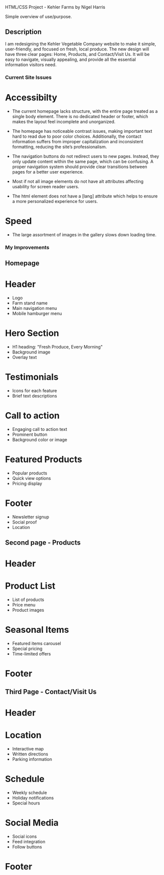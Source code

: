 HTML/CSS Project - Kehler Farms by Nigel Harris

Simple overview of use/purpose.

## Description

I am redesigning the Kehler Vegetable Company website to make it simple, user-friendly, and focused on fresh, local produce. The new design will have three clear pages: Home, Products, and Contact/Visit Us. It will be easy to navigate, visually appealing, and provide all the essential information visitors need.

### Current Site Issues

# Accessibilty

- The current homepage lacks structure, with the entire page treated as a single body element. There is no dedicated header or footer, which makes the layout feel incomplete and unorganized.

- The homepage has noticeable contrast issues, making important text hard to read due to poor color choices. Additionally, the contact information suffers from improper capitalization and inconsistent formatting, reducing the site’s professionalism.

- The navigation buttons do not redirect users to new pages. Instead, they only update content within the same page, which can be confusing. A proper navigation system should provide clear transitions between pages for a better user experience.

- Most if not all image elements do not have alt attributes affecting usability for screen reader users.

- The html element does not have a [lang] attribute which helps to ensure a more personalized experience for users.

# Speed

- The large assortment of images in the gallery slows down loading time.

### My Improvements

## Homepage

# Header

- Logo
- Farm stand name
- Main navigation menu
- Mobile hamburger menu

# Hero Section

- H1 heading: "Fresh Produce, Every Morning"
- Background image
- Overlay text

# Testimonials

- Icons for each feature
- Brief text descriptions

# Call to action

- Engaging call to action text
- Prominent button
- Background color or image

# Featured Products

- Popular products
- Quick view options
- Pricing display

# Footer

- Newsletter signup
- Social proof
- Location

## Second page - Products

# Header

# Product List

- List of products
- Price menu
- Product images

# Seasonal Items

- Featured items carousel
- Special pricing
- Time-limited offers

# Footer

## Third Page - Contact/Visit Us

# Header

# Location

- Interactive map
- Written directions
- Parking information

# Schedule

- Weekly schedule
- Holiday notifications
- Special hours

# Social Media

- Social icons
- Feed integration
- Follow buttons

# Footer
